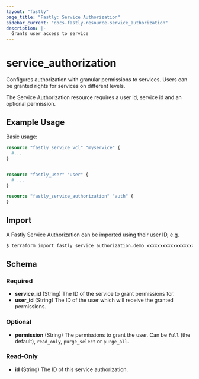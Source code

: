 ```yaml
---
layout: "fastly"
page_title: "Fastly: Service Authorization"
sidebar_current: "docs-fastly-resource-service_authorization"
description: |-
  Grants user access to service
---
```


# service_authorization

Configures authorization with granular permissions to services. Users can be granted rights for services on different levels.

The Service Authorization resource requires a user id, service id and an optional permission.

## Example Usage

Basic usage:

```terraform
resource "fastly_service_vcl" "myservice" {
  #...
}


resource "fastly_user" "user" {
  # ...
}

resource "fastly_service_authorization" "auth" {
}
```

## Import

A Fastly Service Authorization can be imported using their user ID, e.g.

```sh
$ terraform import fastly_service_authorization.demo xxxxxxxxxxxxxxxxxxxx
```

<!-- schema generated by tfplugindocs -->
## Schema

### Required

- **service_id** (String) The ID of the service to grant permissions for.
- **user_id** (String) The ID of the user which will receive the granted permissions.

### Optional

- **permission** (String) The permissions to grant the user. Can be `full` (the default), `read_only`, `purge_select` or `purge_all`.

### Read-Only

- **id** (String) The ID of this service authorization.
